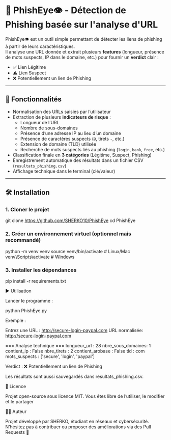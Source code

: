 # 🔎 PhishEye👁️ - Détection de Phishing basée sur l'analyse d'URL

PhishEye👁️ est un outil simple permettant de détecter les liens de phishing à partir de leurs caractéristiques.  
Il analyse une URL donnée et extrait plusieurs **features** (longueur, présence de mots suspects, IP dans le domaine, etc.) pour fournir un **verdict** clair :

- ✅ Lien Légitime  
- ⚠️ Lien Suspect  
- ❌ Potentiellement un lien de Phishing  

---

## 🚀 Fonctionnalités

- Normalisation des URLs saisies par l’utilisateur  
- Extraction de plusieurs **indicateurs de risque** :
  - Longueur de l’URL  
  - Nombre de sous-domaines  
  - Présence d’une adresse IP au lieu d’un domaine  
  - Présence de caractères suspects (`@`, tirets `-`, etc.)  
  - Extension de domaine (TLD) utilisée  
  - Recherche de mots suspects liés au phishing (`login`, `bank`, `free`, etc.)  
- Classification finale en **3 catégories** (Légitime, Suspect, Phishing)  
- Enregistrement automatique des résultats dans un fichier CSV (`resultats_phishing.csv`)  
- Affichage technique dans le terminal (clé/valeur)





---

## 🛠️ Installation

### 1. Cloner le projet

git clone https://github.com/SHERKO10/PhishEye
cd PhishEye



### 2. Créer un environnement virtuel (optionnel mais recommandé)

python -m venv venv
source venv/bin/activate   # Linux/Mac
venv\Scripts\activate      # Windows


### 3. Installer les dépendances

pip install -r requirements.txt


▶️ Utilisation

Lancer le programme :

python PhishEye.py


Exemple :

Entrez une URL : http://secure-login-paypal.com
URL normalisée: http://secure-login-paypal.com

=== Analyse technique ===
longueur_url      : 28
nbre_sous_domaines: 1
contient_ip       : False
nbre_tirets       : 2
contient_arobase  : False
tld               : com
mots_suspects     : ['secure', 'login', 'paypal']

Verdict : ❌ Potentiellement un lien de Phishing

Les résultats sont aussi sauvegardés dans resultats_phishing.csv.



📜 Licence

Projet open-source sous licence MIT.
Vous êtes libre de l’utiliser, le modifier et le partager


👨‍💻 Auteur

Projet développé par SHERKO, étudiant en réseaux et cybersécurité.
N’hésitez pas à contribuer ou proposer des améliorations via des Pull Requests 🚀





